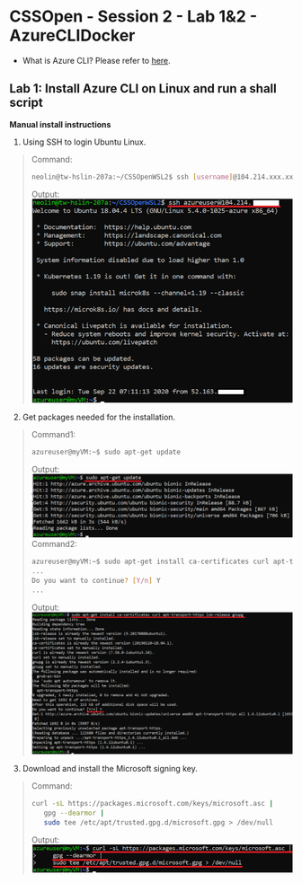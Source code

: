# CSSOpen - Session 2 - Lab 1&2 - AzureCLIDocker

- What is Azure CLI? Please refer to [here](https://docs.microsoft.com/en-us/cli/azure/what-is-azure-cli?view=azure-cli-latest).

## Lab 1: Install Azure CLI on Linux and run a shall script

**Manual install instructions**

1. Using SSH to login Ubuntu Linux.
> Command:<br>
> ```bash
> neolin@tw-hslin-207a:~/CSSOpenWSL2$ ssh [username]@104.214.xxx.xxx
> ```
> Output:<br>
> ![GITHUB](https://github.com/neolin-ms/CSSOpenAzureCLIDocker/blob/master/AzureCLIImages/1_1.png "1_1")<br>
2. Get packages needed for the installation.
> Command1:<br> 
> ```bash
> azureuser@myVM:~$ sudo apt-get update
> ```
> Output:<br>
> ![GITHUB](https://github.com/neolin-ms/CSSOpenAzureCLIDocker/blob/master/AzureCLIImages/1_2.png "1_2")<br>
> Command2:<br>
> ```bash
> azureuser@myVM:~$ sudo apt-get install ca-certificates curl apt-transport-https lsb-release gnupg
> ...
> Do you want to continue? [Y/n] Y
> ...
> ```
> Output:<br>
> ![GITHUB](https://github.com/neolin-ms/CSSOpenAzureCLIDocker/blob/master/AzureCLIImages/1_3.png "1_3")<br>
3. Download and install the Microsoft signing key.
> Command: 
> ```bash
> curl -sL https://packages.microsoft.com/keys/microsoft.asc |
>    gpg --dearmor |
>    sudo tee /etc/apt/trusted.gpg.d/microsoft.gpg > /dev/null 
> ```
> Output:<br>
> ![GITHUB](https://github.com/neolin-ms/CSSOpenAzureCLIDocker/blob/master/AzureCLIImages/1_4.png "1_4")<br>

